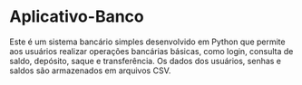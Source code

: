 # Aplicativo-Banco
Este é um sistema bancário simples desenvolvido em Python que permite aos usuários realizar operações bancárias básicas, como login, consulta de saldo, depósito, saque e transferência. Os dados dos usuários, senhas e saldos são armazenados em arquivos CSV.
